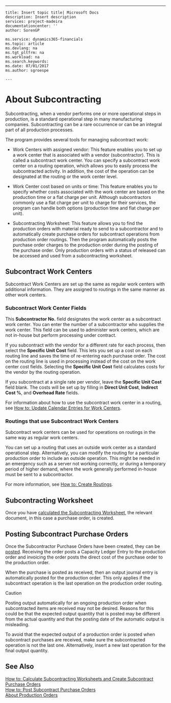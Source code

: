 ---
    title: Insert topic title| Microsoft Docs
    description: Insert description
    services: project-madeira
    documentationcenter: ''
    author: SorenGP

    ms.service: dynamics365-financials
    ms.topic: article
    ms.devlang: na
    ms.tgt_pltfrm: na
    ms.workload: na
    ms.search.keywords:
    ms.date: 07/01/2017
    ms.author: sgroespe

    ---
# About Subcontracting
Subcontracting, when a vendor performs one or more operational steps in production, is a standard operational step in many manufacturing companies. Subcontracting can be a rare occurrence or can be an integral part of all production processes.  
  
 The program provides several tools for managing subcontract work:  
  
-   Work Centers with assigned vendor: This feature enables you to set up a work center that is associated with a vendor \(subcontractor\). This is called a subcontract work center. You can specify a subcontract work center on a routing operation, which allows you to easily process the subcontracted activity. In addition, the cost of the operation can be designated at the routing or the work center level.  
  
-   Work Center cost based on units or time: This feature enables you to specify whether costs associated with the work center are based on the production time or a flat charge per unit. Although subcontractors commonly use a flat charge per unit to charge for their services, the program can handle both options \(production time and flat charge per unit\).  
  
-   Subcontracting Worksheet: This feature allows you to find the production orders with material ready to send to a subcontractor and to automatically create purchase orders for subcontract operations from production order routings. Then the program automatically posts the purchase order charges to the production order during the posting of the purchase order. Only production orders with a status of released can be accessed and used from a subcontracting worksheet.  
  
## Subcontract Work Centers  
 Subcontract Work Centers are set up the same as regular work centers with additional information. They are assigned to routings in the same manner as other work centers.  
  
### Subcontract Work Center Fields  
 This **Subcontractor No.** field designates the work center as a subcontract work center. You can enter the number of a subcontractor who supplies the work center. This field can be used to administer work centers, which are not in-house but perform processing under contract.  
  
 If you subcontract with the vendor for a different rate for each process, then select the **Specific Unit Cost** field. This lets you set up a cost on each routing line and saves the time of re-entering each purchase order. The cost on the routing line is used in processing instead of the cost on the work center cost fields. Selecting the **Specific Unit Cost** field calculates costs for the vendor by the routing operation.  
  
 If you subcontract at a single rate per vendor, leave the **Specific Unit Cost** field blank. The costs will be set up by filling in **Direct Unit Cost**, **Indirect Cost %**, and **Overhead Rate** fields.  
  
 For information about how to use the subcontract work center in a routing, see [How to: Update Calendar Entries for Work Centers](../OperationsPlanning/how-to-update-calendar-entries-for-work-centers.md).  
  
### Routings that use Subcontract Work Centers  
 Subcontract work centers can be used for operations on routings in the same way as regular work centers.  
  
 You can set up a routing that uses an outside work center as a standard operational step. Alternatively, you can modify the routing for a particular production order to include an outside operation. This might be needed in an emergency such as a server not working correctly, or during a temporary period of higher demand, where the work generally performed in-house must be sent to a subcontractor.  
  
 For more information, see [How to: Create Routings](../DesignAndEngineering/how-to-create-routings.md).  
  
## Subcontracting Worksheet  
 Once you have [calculated the Subcontracting Worksheet](../OperationsPlanning/how-to-calculate-subcontracting-worksheets-and-create-subcontract-purchase-orders.md), the relevant document, in this case a purchase order, is created.  
  
## Posting Subcontract Purchase Orders  
 Once the Subcontractor Purchase Orders have been created, they can be [posted](../Purchasing/how-to-post-subcontract-purchase-orders.md). Receiving the order posts a Capacity Ledger Entry to the production order and invoicing the order posts the direct cost of the purchase order to the production order.  
  
 When the purchase is posted as received, then an output journal entry is automatically posted for the production order. This only applies if the subcontract operation is the last operation on the production order routing.  
  
> [!CAUTION]  
>  Posting output automatically for an ongoing production order when subcontracted items are received may not be desired. Reasons for this could be that the expected output quantity that is posted may be different from the actual quantity and that the posting date of the automatic output is misleading.  
>   
>  To avoid that the expected output of a production order is posted when subcontract purchases are received, make sure the subcontracted operation is not the last one. Alternatively, insert a new last operation for the final output quantity.  
  
## See Also  
 [How to: Calculate Subcontracting Worksheets and Create Subcontract Purchase Orders](../OperationsPlanning/how-to-calculate-subcontracting-worksheets-and-create-subcontract-purchase-orders.md)   
 [How to: Post Subcontract Purchase Orders](../Purchasing/how-to-post-subcontract-purchase-orders.md)   
 [About Production Orders](../Production/about-production-orders.md)